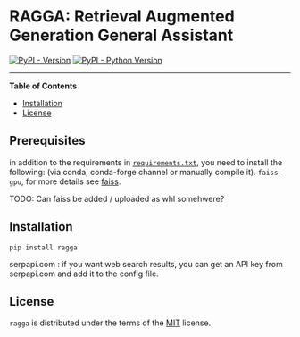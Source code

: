 # RAGGA: Retrieval Augmented Generation General Assistant

[![PyPI - Version](https://img.shields.io/pypi/v/ragga.svg)](https://pypi.org/project/ragga)
[![PyPI - Python Version](https://img.shields.io/pypi/pyversions/ragga.svg)](https://pypi.org/project/ragga)

-----

**Table of Contents**

- [Installation](#installation)
- [License](#license)

## Prerequisites

in addition to the requirements in [`requirements.txt`](https://github.com/zeyus/RAGGA/blob/main/requirements.txt), you need to install the following: (via conda, conda-forge channel or manually compile it).
`faiss-gpu`, for more details see [faiss](https://github.com/facebookresearch/faiss).

TODO: Can faiss be added / uploaded as whl somehwere?

## Installation

```console
pip install ragga
```

serpapi.com : if you want web search results, you can get an API key from serpapi.com and add it to the config file.


## License

`ragga` is distributed under the terms of the [MIT](https://spdx.org/licenses/MIT.html) license.